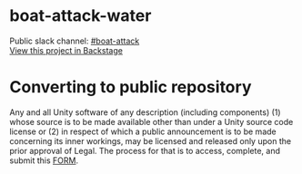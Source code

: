 # boat-attack-water
Public slack channel: [#boat-attack](https://unity.slack.com/messages/C02M107KQJC/) <br/>
[View this project in Backstage](https://backstage.corp.unity3d.com/catalog/default/component/boat-attack-water) <br/>
# Converting to public repository
Any and all Unity software of any description (including components) (1) whose source is to be made available other than under a Unity source code license or (2) in respect of which a public announcement is to be made concerning its inner workings, may be licensed and released only upon the prior approval of Legal.
The process for that is to access, complete, and submit this [FORM](https://docs.google.com/forms/d/e/1FAIpQLSe3H6PARLPIkWVjdB_zMvuIuIVtrqNiGlEt1yshkMCmCMirvA/viewform).
